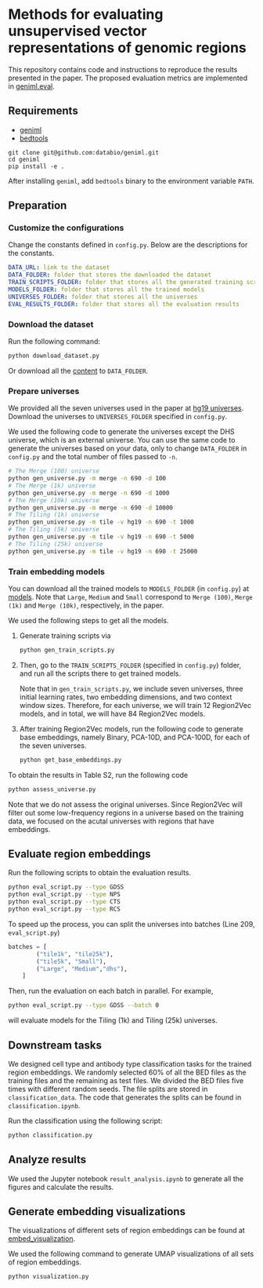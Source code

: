 # Methods for evaluating unsupervised vector representations of genomic regions
This repository contains code and instructions to reproduce the results presented in the paper. The proposed evaluation metrics are implemented in [geniml.eval](https://github.com/databio/geniml/tree/master/geniml/eval).

## Requirements
- [geniml](https://github.com/databio/geniml)
- [bedtools](https://bedtools.readthedocs.io/en/latest/content/installation.html)
```
git clone git@github.com:databio/geniml.git
cd geniml
pip install -e .
```
After installing `geniml`, add `bedtools` binary to the environment variable `PATH`.

## Preparation
### Customize the configurations
Change the constants defined in `config.py`. Below are the descriptions for the constants.
```yaml
DATA_URL: link to the dataset
DATA_FOLDER: folder that stores the downloaded the dataset
TRAIN_SCRIPTS_FOLDER: folder that stores all the generated training scripts
MODELS_FOLDER: folder that stores all the trained models
UNIVERSES_FOLDER: folder that stores all the universes
EVAL_RESULTS_FOLDER: folder that stores all the evaluation results
```
### Download the dataset
Run the following command:
```bash
python download_dataset.py
```
Or download all the [content](http://big.databio.org/region2vec_eval/tfbs_dataset/) to `DATA_FOLDER`.
### Prepare universes
We provided all the seven universes used in the paper at [hg19 universes](http://big.databio.org/region2vec_eval/universes/). Download the universes to `UNIVERSES_FOLDER` specified in `config.py`.

We used the following code to generate the universes except the DHS universe, which is an external universe. You can use the same code to generate the universes based on your data, only to change `DATA_FOLDER` in `config.py` and the total number of files passed to `-n`.
```bash
# The Merge (100) universe
python gen_universe.py -m merge -n 690 -d 100
# The Merge (1k) universe
python gen_universe.py -m merge -n 690 -d 1000
# The Merge (10k) universe
python gen_universe.py -m merge -n 690 -d 10000
# The Tiling (1k) universe
python gen_universe.py -m tile -v hg19 -n 690 -t 1000
# The Tiling (5k) universe
python gen_universe.py -m tile -v hg19 -n 690 -t 5000
# The Tiling (25k) universe
python gen_universe.py -m tile -v hg19 -n 690 -t 25000
```
### Train embedding models
You can download all the trained models to `MODELS_FOLDER` (in `config.py`) at [models](http://big.databio.org/region2vec_eval/tfbs_models/). Note that `Large`, `Medium` and `Small` correspond to `Merge (100)`, `Merge (1k)` and `Merge (10k)`, respectively, in the paper.

We used the following steps to get all the models.

1. Generate training scripts via 
    ```bash
    python gen_train_scripts.py
    ```
2. Then, go to the `TRAIN_SCRIPTS_FOLDER` (specified in `config.py`) folder, and run all the scripts there to get trained models.

    Note that in `gen_train_scripts.py`, we include seven universes, three initial learning rates, two embedding dimensions, and two context window sizes.
    Therefore, for each universe, we will train 12 Region2Vec models, and in total, we will have 84 Region2Vec models.

3. After training Region2Vec models, run the following code to generate base embeddings, namely Binary, PCA-10D, and PCA-100D, for each of the seven universes.
    ```bash
    python get_base_embeddings.py
    ```

To obtain the results in Table S2, run the following code
```bash
python assess_universe.py
```
Note that we do not assess the original universes. Since Region2Vec will filter out some low-frequency regions in a universe based on the training data, we focused on the acutal universes with regions that have embeddings.

## Evaluate region embeddings
Run the following scripts to obtain the evaluation results.
```bash
python eval_script.py --type GDSS
python eval_script.py --type NPS
python eval_script.py --type CTS
python eval_script.py --type RCS
```

To speed up the process, you can split the universes into batches (Line 209, `eval_script.py`)
```python
batches = [
        ("tile1k", "tile25k"),
        ("tile5k", "Small"),
        ("Large", "Medium","dhs"),
    ]
```
Then, run the evaluation on each batch in parallel. For example, 
```bash
python eval_script.py --type GDSS --batch 0
```
will evaluate models for the Tiling (1k) and Tiling (25k) universes.

## Downstream tasks
We designed cell type and antibody type classification tasks for the trained region embeddings. We randomly selected 60% of all the BED files as the training files and the remaining as test files. We divided the BED files five times with different random seeds. The file splits are stored in `classification_data`. The code that generates the splits can be found in `classification.ipynb`.

Run the classification using the following script:
```bash
python classification.py
```

## Analyze results
We used the Jupyter notebook `result_analysis.ipynb` to generate all the figures and calculate the results.

## Generate embedding visualizations
The visualizations of different sets of region embeddings can be found at [embed_visualization](http://big.databio.org/region2vec_eval/embed_visualization/).

We used the following command to generate UMAP visualizations of all sets of region embeddings.
```bash
python visualization.py
```